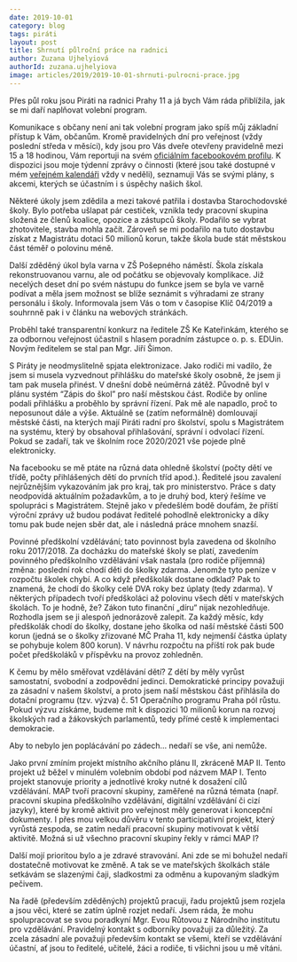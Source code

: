 ```yaml
---
date: 2019-10-01
category: blog
tags: piráti
layout: post
title: Shrnutí půlroční práce na radnici
author: Zuzana Ujhelyiová
authorId: zuzana.ujhelyiova
image: articles/2019/2019-10-01-shrnuti-pulrocni-prace.jpg
---
```


Přes půl roku jsou Piráti na radnici Prahy 11 a já bych Vám ráda přiblížila, jak se mi daří naplňovat volební program.

 
Komunikace s občany není ani tak volební program jako spíš můj základní přístup k Vám, občanům. Kromě pravidelných dní pro veřejnost (vždy poslední středa v měsíci), kdy jsou pro Vás dveře otevřeny pravidelně mezi 15 a 18 hodinou, Vám reportuji na svém [oficiálním facebookovém profilu](https://www.facebook.com/ujhelyiovazuzana/). K dispozici jsou moje týdenní zprávy o činnosti (které jsou také dostupné v mém [veřejném kalendáři](https://calendar.google.com/calendar/embed?src=80pl8p1mv39g3gljau4l4qfu9o%40group.calendar.google.com&ctz=Europe%2FPrague&fbclid=IwAR0kpmmVf5tyYO3f4mPP-_FZzjHOqFRL3jUkIzE9EgacykuyGnoDOYevnYo) vždy v neděli), seznamuji Vás se svými plány, s akcemi, kterých se účastním i s úspěchy našich škol.
 

Některé úkoly jsem zdědila a mezi takové patřila i dostavba Starochodovské školy. Bylo potřeba ušlapat pár cestiček, vznikla tedy pracovní skupina složená ze členů koalice, opozice a zástupců školy. Podařilo se vybrat zhotovitele, stavba mohla začít. Zároveň se mi podařilo na tuto dostavbu získat z Magistrátu dotaci 50 milionů korun, takže škola bude stát městskou část téměř o polovinu méně.

 
Další zděděný úkol byla varna v ZŠ Pošepného náměstí. Škola získala rekonstruovanou varnu, ale od počátku se objevovaly komplikace. Již necelých deset dní po svém nástupu do funkce jsem se byla ve varně podívat a měla jsem možnost se blíže seznámit s výhradami ze strany personálu i školy. Informovala jsem Vás o tom v časopise Klíč 04/2019 a souhrnně pak i v článku na webových stránkách.
 

Proběhl také transparentní konkurz na ředitele ZŠ Ke Kateřinkám, kterého se za odbornou veřejnost účastnil s hlasem poradním zástupce o. p. s. EDUin. Novým ředitelem se stal pan Mgr. Jiří Šimon.
 

S Piráty je neodmyslitelně spjata elektronizace. Jako rodiči mi vadilo, že jsem si musela vyzvednout přihlášku do mateřské školy osobně, že jsem ji tam pak musela přinést. V dnešní době neúměrná zátěž. Původně byl v plánu systém “Zápis do škol” pro naší městskou část. Rodiče by online podali přihlášku a proběhlo by správní řízení. Pak mě ale napadlo, proč to neposunout dále a výše. Aktuálně se (zatím neformálně) domlouvají městské části, na kterých mají Piráti radní pro školství, spolu s Magistrátem na systému, který by obsahoval přihlašování, správní i odvolací řízení. Pokud se zadaří, tak ve školním roce 2020/2021 vše pojede plně elektronicky.
 

Na facebooku se mě ptáte na různá data ohledně školství (počty dětí ve třídě, počty přihlášených dětí do prvních tříd apod.). Ředitelé jsou zavalení nejrůznějším vykazováním jak pro kraj, tak pro ministerstvo. Práce s daty neodpovídá aktuálním požadavkům, a to je druhý bod, který řešíme ve spolupráci s Magistrátem. Stejně jako v předešlém bodě doufám, že příští výroční zprávy už budou podávat ředitelé pohodlně elektronicky a díky tomu pak bude nejen sběr dat, ale i následná práce mnohem snazší.
 

Povinné předškolní vzdělávání; tato povinnost byla zavedena od školního roku 2017/2018. Za docházku do mateřské školy se platí, zavedením povinného předškolního vzdělávání však nastala (pro rodiče příjemná) změna: poslední rok chodí děti do školky zdarma. Jenomže tyto peníze v rozpočtu školek chybí. A co když předškolák dostane odklad? Pak to znamená, že chodí do školky celé DVA roky bez úplaty (tedy zdarma). V některých případech tvoří předškoláci až polovinu všech dětí v mateřských školách. To je hodně, že? Zákon tuto finanční „díru“ nijak nezohledňuje. Rozhodla jsem se ji alespoň jednorázově zalepit. Za každý měsíc, kdy předškolák chodí do školky, dostane jeho školka od naší městské části 500 korun (jedná se o školky zřizované MČ Praha 11, kdy nejmenší částka úplaty se pohybuje kolem 800 korun). V návrhu rozpočtu na příští rok pak bude počet předškoláků v příspěvku na provoz zohledněn.
 

K čemu by mělo směřovat vzdělávání dětí? Z dětí by měly vyrůst samostatní, svobodní a zodpovědní jedinci. Demokratické principy považuji za zásadní v našem školství, a proto jsem naší městskou část přihlásila do dotační programu (tzv. výzva) č. 51 Operačního programu Praha pól růstu. Pokud výzvu získáme, budeme mít k dispozici 10 milionů korun na rozvoj školských rad a žákovských parlamentů, tedy přímé cestě k implementaci demokracie.
 

Aby to nebylo jen poplácávání po zádech… nedaří se vše, ani nemůže.


Jako první zmíním projekt místního akčního plánu II, zkráceně MAP II. Tento projekt už běžel v minulém volebním období pod názvem MAP I. Tento projekt stanovuje priority a jednotlivé kroky nutné k dosažení cílů vzdělávání. MAP tvoří pracovní skupiny, zaměřené na různá témata (např. pracovní skupina předškolního vzdělávání, digitální vzdělávání či cizí jazyky), které by kromě aktivit pro veřejnost měly generovat i koncepční dokumenty.
I přes mou velkou důvěru v tento participativní projekt, který vyrůstá zespoda, se zatím nedaří pracovní skupiny motivovat k větší aktivitě. Možná si už všechno pracovní skupiny řekly v rámci MAP I?
 

Další mojí prioritou bylo a je zdravé stravování. Ani zde se mi bohužel nedaří dostatečně motivovat ke změně. A tak se ve mateřských školkách stále setkávám se slazenými čaji, sladkostmi za odměnu a kupovaným sladkým pečivem.
 

Na řadě (především zděděných) projektů pracuji, řadu projektů jsem rozjela a jsou věci, které se zatím úplně rozjet nedaří. Jsem ráda, že mohu spolupracovat se svou poradkyní Mgr. Evou Růtovou z Národního institutu pro vzdělávání. Pravidelný kontakt s odborníky považuji za důležitý. Za zcela zásadní ale považuji především kontakt se všemi, kteří se vzdělávání účastní, ať jsou to ředitelé, učitelé, žáci a rodiče, ti všichni jsou u mě vítáni.
